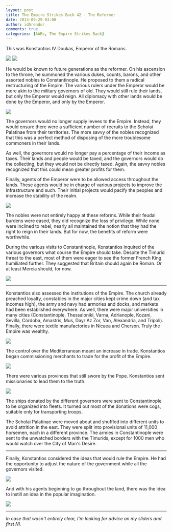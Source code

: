 ```yaml
---
layout: post
title: The Empire Strikes Back 42 - The Reformer
date: 2013-09-29 03:00
author: idhrendur
comments: true
categories: [AARs, The Empire Strikes Back]
---
```

This was Konstantios IV Doukas, Emperor of the Romans.

![](/assets/tesb_images/42-1.png)
![](/assets/tesb_images/42-2.png)

He would be known to future generations as the reformer. On his ascension to the throne, he summoned the various dukes, counts, barons, and other assorted nobles to Constantinople. He proposed to them a radical restructuring of the Empire. The various rulers under the Emperor would be more akin to the military governors of old. They would still rule their lands, but only the Emperor would reign. All diplomacy with other lands would be done by the Emperor, and only by the Emperor.

![](/assets/tesb_images/42-3.png)

The governors would no longer supply levees to the Empire. Instead, they would ensure there were a sufficient number of recruits to the Scholai Palatinae from their territories. The more savvy of the nobles recognized that this was a perfect method of disposing of the more troublesome commoners in their lands.

As well, the governors would no longer pay a percentage of their income as taxes. Their lands and people would be taxed, and the governors would do the collecting, but they would not be directly taxed. Again, the savvy nobles recognized that this could mean greater profits for them.

Finally, agents of the Emperor were to be allowed access throughout the lands. These agents would be in charge of various projects to improve the infrastructure and such. Their initial projects would pacify the peoples and increase the stability of the realm.

![](/assets/tesb_images/42-4.png)

The nobles were not entirely happy at these reforms. While their feudal burdens were eased, they did recognize the loss of privilege. While none were inclined to rebel, nearly all maintained the notion that they had the right to reign in their lands. But for now, the benefits of reform were worthwhile.

During the various visits to Constantinople, Konstantios inquired of the various governors what course the Empire should take. Despite the Timurid threat to the east, most of them were eager to see the former French King humiliated further. They suggested that Britain should again be Roman. Or at least Mercia should, for now.

![](/assets/tesb_images/42-5.png)

***

Konstantios also assessed the institutions of the Empire. The church already preached loyalty, constables in the major cities kept crime down (and tax incomes high), the army and navy had armories and docks, and markets had been established everywhere. As well, there were major universities in many cities (Constantinople, Thessaloniki, Varna, Adrianople, Kozani, Sevilla, Córdoba, Amastris, Mus, Dayr Az Zor, Van, Alexandria, and Tripoli). Finally, there were textile manufactories in Nicaea and Cherson. Truly the Empire was wealthy.

![](/assets/tesb_images/42-6.png)

The control over the Mediterranean meant an increase in trade. Konstantios began commissioning merchants to trade for the profit of the Empire.

![](/assets/tesb_images/42-7.png)

There were various provinces that still swore by the Pope. Konstantios sent missionaries to lead them to the truth.

![](/assets/tesb_images/42-8.png)

The ships donated by the different governors were sent to Constantinople to be organized into fleets. It turned out most of the donations were cogs, suitable only for transporting troops.

The Scholai Palatinae were moved about and shuffled into different units to avoid attrition in the east. They were split into provisional units of 11,000 horsemen, each in a different province. The armies in Constantinople were sent to the unwatched borders with the Timurids, except for 1000 men who would watch over the City of Man's Desire.

***

Finally, Konstantios considered the ideas that would rule the Empire. He had the opportunity to adjust the nature of the government while all the governors visited.

![](/assets/tesb_images/42-9.png)

And with his agents beginning to go throughout the land, there was the idea to instill an idea in the popular imagination.

![](/assets/tesb_images/42-10.png)

***

<i>In case that wasn't entirely clear, I'm looking for advice on my sliders and first NI.</i>
